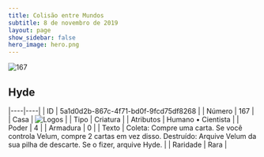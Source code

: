 ```yaml
---
title: Colisão entre Mundos
subtitle: 8 de novembro de 2019
layout: page
show_sidebar: false
hero_image: hero.png
---
```


![167](https://cdn.keyforgegame.com/media/card_front/pt/452_167_W4CR5J97364C_pt.png)

## Hyde

|----|----|
| ID | 5a1d0d2b-867c-4f71-bd0f-9fcd75df8268 |
| Número | 167 |
| Casa | ![Logos](https://archonarcana.com/images/thumb/c/ce/Logos.png/22px-Logos.png "Logos") |
| Tipo | Criatura |
| Atributos | Humano • Cientista |
| Poder | 4 |
| Armadura | 0 |
| Texto | Coleta: Compre uma carta. Se você controla Velum, compre 2 cartas em vez disso. Destruído: Arquive Velum da sua pilha de descarte. Se o fizer, arquive Hyde. |
| Raridade | Rara |
